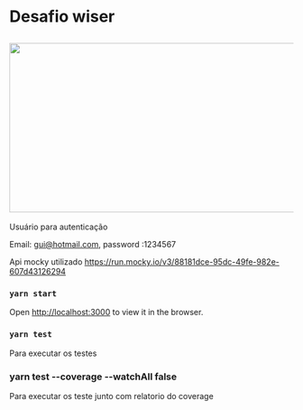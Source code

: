 # Desafio wiser 

## <img src ="https://github.com/xxjamisxx/desafio-wiser/blob/master/src/assets/wiser2.PNG"  height="300" width="800">

Usuário para autenticação 

   Email: gui@hotmail.com,  password :1234567



Api mocky utilizado https://run.mocky.io/v3/88181dce-95dc-49fe-982e-607d43126294



### `yarn start`

Open [http://localhost:3000](http://localhost:3000) to view it in the browser.

### `yarn test`

Para executar os testes

### yarn test --coverage --watchAll false

Para executar os teste junto com relatorio do coverage  




